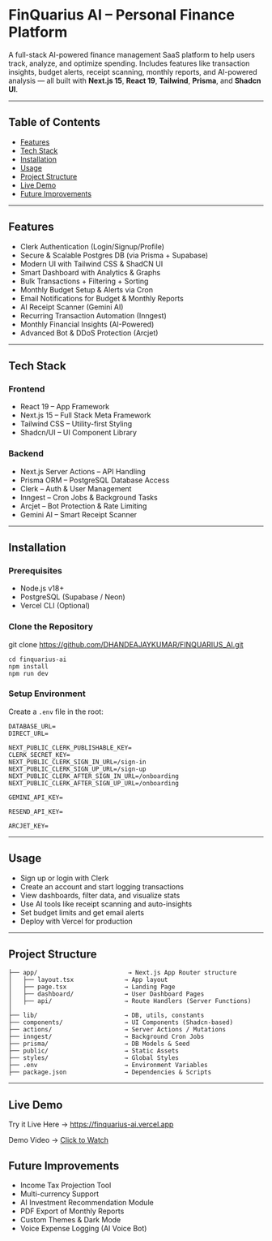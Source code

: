 
# FinQuarius AI – Personal Finance Platform 

A full-stack AI-powered finance management SaaS platform to help users track, analyze, and optimize spending. Includes features like transaction insights, budget alerts, receipt scanning, monthly reports, and AI-powered analysis — all built with **Next.js 15**, **React 19**, **Tailwind**, **Prisma**, and **Shadcn UI**.

---

## Table of Contents

- [Features](#features)
- [Tech Stack](#tech-stack)
- [Installation](#installation)
- [Usage](#usage)
- [Project Structure](#project-structure)
- [Live Demo](#live-demo)
- [Future Improvements](#future-improvements)

---

## Features

<ul>
  <li>Clerk Authentication (Login/Signup/Profile)</li>
  <li>Secure & Scalable Postgres DB (via Prisma + Supabase)</li>
  <li>Modern UI with Tailwind CSS & ShadCN UI</li>
  <li>Smart Dashboard with Analytics & Graphs</li>
  <li>Bulk Transactions + Filtering + Sorting</li>
  <li>Monthly Budget Setup & Alerts via Cron</li>
  <li>Email Notifications for Budget & Monthly Reports</li>
  <li>AI Receipt Scanner (Gemini AI)</li>
  <li>Recurring Transaction Automation (Inngest)</li>
  <li>Monthly Financial Insights (AI-Powered)</li>
  <li>Advanced Bot & DDoS Protection (Arcjet)</li>
</ul>

---

## Tech Stack

### Frontend
<ul>
  <li>React 19 – App Framework</li>
  <li>Next.js 15 – Full Stack Meta Framework</li>
  <li>Tailwind CSS – Utility-first Styling</li>
  <li>Shadcn/UI – UI Component Library</li>
</ul>

### Backend
<ul>
  <li>Next.js Server Actions – API Handling</li>
  <li>Prisma ORM – PostgreSQL Database Access</li>
  <li>Clerk – Auth & User Management</li>
  <li>Inngest – Cron Jobs & Background Tasks</li>
  <li>Arcjet – Bot Protection & Rate Limiting</li>
  <li>Gemini AI – Smart Receipt Scanner</li>
</ul>

---

## Installation

### Prerequisites
<ul>
<li>Node.js v18+</li>
<li>PostgreSQL (Supabase / Neon)</li>
<li>Vercel CLI (Optional)</li>
</ul>

### Clone the Repository

git clone https://github.com/DHANDEAJAYKUMAR/FINQUARIUS_AI.git
```
cd finquarius-ai
npm install
npm run dev
```

### Setup Environment

Create a `.env` file in the root:

```
DATABASE_URL=
DIRECT_URL=

NEXT_PUBLIC_CLERK_PUBLISHABLE_KEY=
CLERK_SECRET_KEY=
NEXT_PUBLIC_CLERK_SIGN_IN_URL=/sign-in
NEXT_PUBLIC_CLERK_SIGN_UP_URL=/sign-up
NEXT_PUBLIC_CLERK_AFTER_SIGN_IN_URL=/onboarding
NEXT_PUBLIC_CLERK_AFTER_SIGN_UP_URL=/onboarding

GEMINI_API_KEY=

RESEND_API_KEY=

ARCJET_KEY=
```

---

## Usage

<ul>
  <li>Sign up or login with Clerk</li>
  <li>Create an account and start logging transactions</li>
  <li>View dashboards, filter data, and visualize stats</li>
  <li>Use AI tools like receipt scanning and auto-insights</li>
  <li>Set budget limits and get email alerts</li>
  <li>Deploy with Vercel for production</li>
</ul>

---

## Project Structure

```
├── app/                         → Next.js App Router structure
│   ├── layout.tsx              → App layout
│   ├── page.tsx                → Landing Page
│   ├── dashboard/              → User Dashboard Pages
│   ├── api/                    → Route Handlers (Server Functions)
│
├── lib/                        → DB, utils, constants
├── components/                 → UI Components (Shadcn-based)
├── actions/                    → Server Actions / Mutations
├── inngest/                    → Background Cron Jobs
├── prisma/                     → DB Models & Seed
├── public/                     → Static Assets
├── styles/                     → Global Styles
├── .env                        → Environment Variables
├── package.json                → Dependencies & Scripts
```

---

## Live Demo

<p>Try it Live Here → <a href="https://finquarius-ai.vercel.app/" target="_blank">
https://finquarius-ai.vercel.app</a></p>
Demo Video
→ <a href="https://drive.google.com/file/d/1qtz7_NLHpgq4arLpOgynGy5C0eNu3gB5/view?usp=drive_link" target="_blank">Click to Watch</a>


## Future Improvements

<ul>
  <li>Income Tax Projection Tool</li>
  <li>Multi-currency Support</li>
  <li>AI Investment Recommendation Module</li>
  <li>PDF Export of Monthly Reports</li>
  <li>Custom Themes & Dark Mode</li>
  <li>Voice Expense Logging (AI Voice Bot)</li>
</ul>
